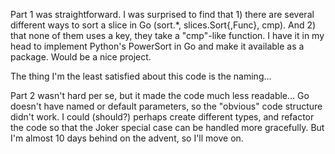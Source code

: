 Part 1 was straightforward. I was surprised to find that 1) there are several different ways to sort a slice in Go (sort.\*, slices.Sort{,Func}, cmp). And 2) that none of them uses a key, they take a "cmp"-like function. I have it in my head to implement Python's PowerSort in Go and make it available as a package. Would be a nice project.

The thing I'm the least satisfied about this code is the naming...

Part 2 wasn't hard per se, but it made the code much less readable... Go doesn't have named or default parameters, so the "obvious" code structure didn't work. I could (should?) perhaps create different types, and refactor the code so that the Joker special case can be handled more gracefully. But I'm almost 10 days behind on the advent, so I'll move on.

